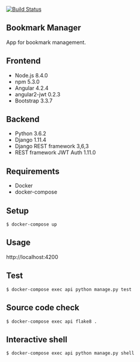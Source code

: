 [![Build Status](https://travis-ci.org/fellipecastro/bookmark-manager.svg?branch=master)](https://travis-ci.org/fellipecastro/bookmark-manager)

**Bookmark Manager**
----
  App for bookmark management.
  
## Frontend

* Node.js 8.4.0
* npm 5.3.0
* Angular 4.2.4
* angular2-jwt 0.2.3
* Bootstrap 3.3.7

## Backend

* Python 3.6.2
* Django 1.11.4
* Django REST framework 3,6,3
* REST framework JWT Auth 1.11.0

## Requirements

* Docker
* docker-compose

## Setup

  ```$ docker-compose up```

## Usage

  http://localhost:4200

## Test

  ```$ docker-compose exec api python manage.py test```

## Source code check

  ```$ docker-compose exec api flake8 .```

## Interactive shell

  ```$ docker-compose exec api python manage.py shell```

